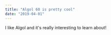 ```yaml
---
title: "Algol 60 is pretty cool"
date: "2019-04-01"
---
```


I like Algol and it's really interesting to learn about!
